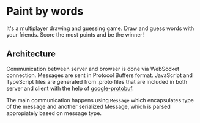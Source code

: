 # Paint by words

It's a multiplayer drawing and guessing game. Draw and guess words with your friends. Score the most points and be the winner!

## Architecture

Communication between server and browser is done via WebSocket connection. Messages are sent in Protocol Buffers format. JavaScript and TypeScript files are generated from .proto files that are included in both server and client with the help of [google-protobuf](https://www.npmjs.com/package/google-protobuf).

The main communication happens using `Message` which encapsulates type of the message and another serialized Message, which is parsed appropiately based on message type.
